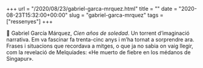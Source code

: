 +++
url = "/2020/08/23/gabriel-garca-mrquez.html"
title = ""
date = "2020-08-23T15:32:00+00:00"
slug = "gabriel-garca-mrquez"
tags = ["ressenyes"]
+++

📖 Gabriel García Márquez, *Cien años de soledad*. Un torrent d’imaginació narrativa. Em va fascinar fa trenta-cinc anys i m’ha tornat a sorprendre ara. Frases i situacions que recordava a mitges, o que ja no sabia on vaig llegir, com la revelació de Melquíades: «He muerto de fiebre en los médanos de Singapur».
